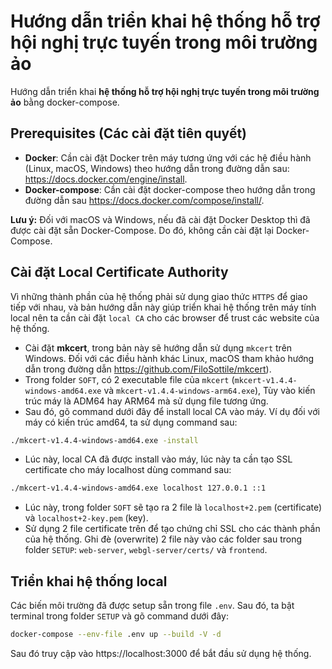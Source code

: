 
# Hướng dẫn triển khai hệ thống hỗ trợ hội nghị trực tuyến trong môi trường ảo

Hướng dẫn triển khai **hệ thống hỗ trợ hội nghị trực tuyến trong môi trường ảo** bằng docker-compose.

## Prerequisites (Các cài đặt tiên quyết)
 - **Docker**: Cần cài đặt Docker trên máy tương ứng với các hệ điều hành 
    (Linux, macOS, Windows) theo hướng dẫn trong đường dẫn sau: https://docs.docker.com/engine/install.
 - **Docker-compose**: Cần cài đặt docker-compose theo hướng dẫn trong đường dẫn sau https://docs.docker.com/compose/install/.
    
**Lưu ý:** Đối với macOS và Windows, nếu đã cài đặt Docker Desktop thì đã được cài
    đặt sẵn Docker-Compose. Do đó, không cần cài đặt lại Docker-Compose.

## Cài đặt Local Certificate Authority
Vì những thành phần của hệ thống phải sử dụng giao thức `HTTPS` để giao tiếp với nhau, và bản hướng dẫn này
giúp triển khai hệ thống trên máy tính local nên ta cần cài đặt `local CA` cho các browser
để trust các website của hệ thống.

 - Cài đặt **mkcert**, trong bản này sẽ hướng dẫn sử dụng `mkcert` trên Windows. Đối với các
   điều hành khác Linux, macOS tham khảo hướng dẫn trong đường dẫn https://github.com/FiloSottile/mkcert).
 - Trong folder `SOFT`, có 2 executable file của `mkcert` (`mkcert-v1.4.4-windows-amd64.exe` và `mkcert-v1.4.4-windows-arm64.exe`),
   Tùy vào kiến trúc máy là ADM64 hay ARM64 mà sử dụng file tương ứng.
 - Sau đó, gõ command dưới đây để install local CA vào máy. Ví dụ đối với máy có kiến trúc amd64, ta sử 
   dụng command sau:
 ```bash
./mkcert-v1.4.4-windows-amd64.exe -install
 ```
 - Lúc này, local CA đã được install vào máy, lúc này ta cần tạo SSL certificate cho máy localhost
   dùng command sau:
```bash
./mkcert-v1.4.4-windows-amd64.exe localhost 127.0.0.1 ::1
```
- Lúc này, trong folder `SOFT` sẽ tạo ra 2 file là `localhost+2.pem` (certificate) và `localhost+2-key.pem` (key).
- Sử dụng 2 file certificate trên để tạo chứng chỉ SSL cho các thành phần của hệ thống. Ghi đè (overwrite)
   2 file này vào các folder sau trong folder `SETUP`: `web-server`, `webgl-server/certs/` và `frontend`.

   

## Triển khai hệ thống local

Các biến môi trường đã được setup sẵn trong file `.env`. Sau đó, ta bật terminal trong folder `SETUP` và
gõ command dưới đây:
```bash
docker-compose --env-file .env up --build -V -d

```

Sau đó truy cập vào https://localhost:3000 để bắt đầu sử dụng hệ thống.


